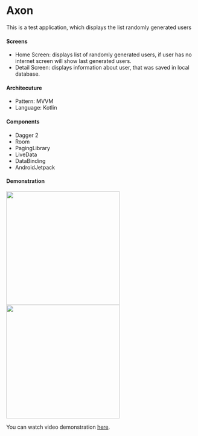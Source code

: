 # Axon

This is a test application, which displays the list randomly generated users

#### Screens
- Home Screen: displays list of randomly generated users, if user has no internet screen will show last generated users.
- Detail Screen: displays information about user, that was saved in local database.

#### Architecuture
- Pattern: MVVM
- Language: Kotlin

#### Components
- Dagger 2
- Room
- PagingLibrary
- LiveData
- DataBinding
- AndroidJetpack

#### Demonstration

<img src="https://i.imgur.com/HrkfpTE.jpg" width=300 /><img src="https://i.imgur.com/P9b77nA.jpg" width=300 />

You can watch video demonstration <a href="https://youtu.be/QPfp52iFXWI">here</a>.

